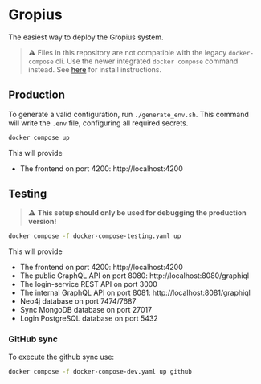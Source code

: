 # Gropius

The easiest way to deploy the Gropius system.

> :warning: Files in this repository are not compatible with the legacy `docker-compose` cli. Use the newer integrated  `docker compose` command instead. See [here](https://docs.docker.com/compose/install/) for install instructions.

## Production

To generate a valid configuration, run `./generate_env.sh`.
This command will write the `.env` file, configuring all required secrets.

```sh
docker compose up
```

This will provide
- The frontend on port 4200: http://localhost:4200

## Testing

> :warning: **This setup should only be used for debugging the production version!**

```sh
docker compose -f docker-compose-testing.yaml up
```

This will provide
- The frontend on port 4200: http://localhost:4200
- The public GraphQL API on port 8080: http://localhost:8080/graphiql
- The login-service REST API on port 3000
- The internal GraphQL API on port 8081: http://localhost:8081/graphiql
- Neo4j database on port 7474/7687
- Sync MongoDB database on port 27017
- Login PostgreSQL database on port 5432

### GitHub sync

To execute the github sync use:

```sh
docker compose -f docker-compose-dev.yaml up github
```
